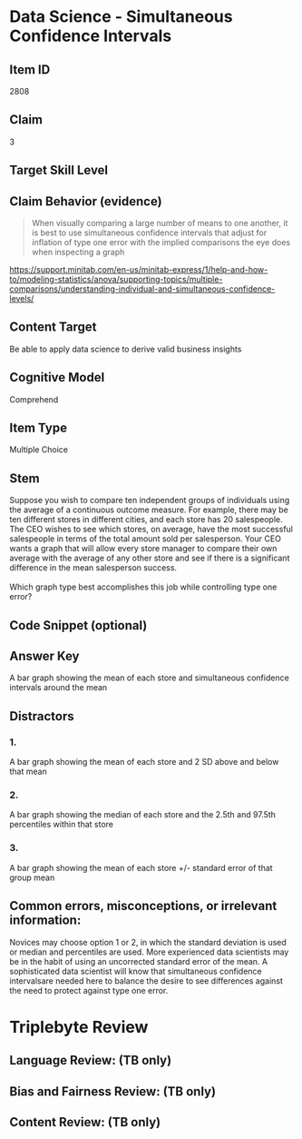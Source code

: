 # Data Science - Simultaneous Confidence Intervals

## Item ID
2808

## Claim
3

## Target Skill Level

## Claim Behavior (evidence)
> When visually comparing a large number of means to one another, it is best to use simultaneous confidence intervals that
adjust for inflation of type one error with the implied comparisons the eye does when inspecting a graph

https://support.minitab.com/en-us/minitab-express/1/help-and-how-to/modeling-statistics/anova/supporting-topics/multiple-comparisons/understanding-individual-and-simultaneous-confidence-levels/

## Content Target
Be able to apply data science to derive valid business insights

## Cognitive Model
Comprehend

## Item Type
Multiple Choice

## Stem
Suppose you wish to compare ten independent groups of individuals using the average of a continuous outcome measure. For example, there may be ten different stores in different cities, and each store has 20 salespeople. The CEO wishes to see which stores, on average, have the most successful salespeople in terms of the total amount sold per salesperson. Your CEO wants a graph that will allow every store manager to compare their own average with the average of any other store and see if there is a significant difference in the mean salesperson success.
<br><br>
Which graph type best accomplishes this job while controlling type one error?

## Code Snippet (optional)

## Answer Key
A bar graph showing the mean of each store and simultaneous confidence intervals around the mean

## Distractors
### 1.
A bar graph showing the mean of each store and 2 SD above and below that mean

### 2.
A bar graph showing the median of each store and the 2.5th and 97.5th percentiles within that store

### 3.
A bar graph showing the mean of each store +/- standard error of that group mean

## Common errors, misconceptions, or irrelevant information:
Novices may choose option 1 or 2, in which the standard deviation is used or median and percentiles are used. More experienced data scientists may be in the habit of using an uncorrected standard error of the mean. A sophisticated data scientist will know that simultaneous confidence intervalsare needed here to balance the desire to see differences against the need to protect against type one error.

# Triplebyte Review

## Language Review: (TB only)

## Bias and Fairness Review: (TB only)

## Content Review: (TB only)
